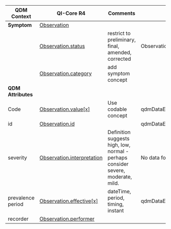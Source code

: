 <table class="grid">
  <thead>
    <tr>
      <th><strong>QDM Context</strong></th>
      <th><strong>QI-Core R4</strong></th>
      <th><strong>Comments</strong></th>
      <th><strong>Conversion</strong></th>
    </tr>
  </thead>
  <tbody>
    <tr>
      <td><strong>Symptom</strong></td>
      <td><a href="StructureDefinition-qicore-observation.html">Observation</a></td>
      <td>&nbsp;</td>
    </tr>
    <tr>
      <td>&nbsp;</td>
      <td><a href="StructureDefinition-qicore-observation-definitions.html#Observation.status">Observation.status</a></td>
      <td>restrict to preliminary, final, amended, corrected</td>
      <td>Observation.ObservationStatus.UNKNOWN</td>
    </tr>
    <tr>
      <td>&nbsp;</td>
      <td><a href="StructureDefinition-qicore-observation-definitions.html#Observation.category">Observation.category</a></td>
      <td>add symptom concept</td>
    </tr>
    <tr>
      <td><strong>QDM Attributes</strong></td>
      <td>&nbsp;</td>
      <td>&nbsp;</td>
    </tr>
    <tr>
      <td>Code</td>
      <td><a href="StructureDefinition-qicore-observation-definitions.html#Observation.value[x]">Observation.value[x]</a></td>
      <td>Use codable concept</td>
      <td>qdmDataElement.getDataElementCodes()</td>
    </tr>
    <tr>
      <td>id</td>
      <td><a href="StructureDefinition-qicore-observation-definitions.html#Observation.id">Observation.id</a></td>
      <td>&nbsp;</td>
      <td>qdmDataElement.get_id()</td>
    </tr>
    <tr>
      <td>severity</td>
      <td><a href="StructureDefinition-qicore-observation-definitions.html#Observation.interpretation">Observation.interpretation</a></td>
      <td>Definition suggests high, low, normal - perhaps consider severe, moderate, mild.</td>
      <td>No data for qdmDataElement.getSeverity()</td>
    </tr>
    <tr>
      <td>prevalence period</td>
      <td><a href="StructureDefinition-qicore-observation-definitions.html#Observation.effective[x]">Observation.effective[x]</a></td>
      <td>dateTime, period, timing, instant</td>
      <td>qdmDataElement.getPrevalencePeriod()</td>
    </tr>
    <tr>
      <td>recorder</td>
      <td><a href="StructureDefinition-qicore-observation-definitions.html#Observation.performer">Observation.performer</a></td>
      <td>&nbsp;</td>
    </tr>
  </tbody>
</table>